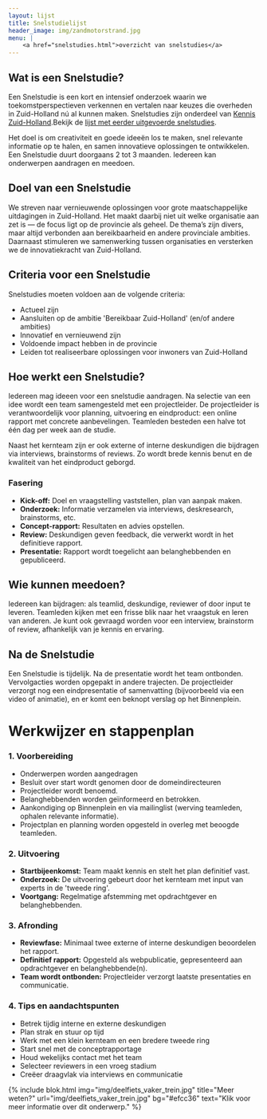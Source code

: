 ```yaml
---
layout: lijst
title: Snelstudielijst
header_image: img/zandmotorstrand.jpg
menu: |
    <a href="snelstudies.html">overzicht van snelstudies</a>
---
```

## Wat is een Snelstudie?

Een Snelstudie is een kort en intensief onderzoek waarin we toekomstperspectieven verkennen en vertalen naar keuzes die overheden in Zuid-Holland nú al kunnen maken. Snelstudies zijn onderdeel van [Kennis Zuid-Holland](https://kennis.zuid-holland.nl).Bekijk de [lijst met eerder uitgevoerde snelstudies](snelstudies).

<p>Het doel is om creativiteit en goede ideeën los te maken, snel relevante informatie op te halen, en samen innovatieve oplossingen te ontwikkelen. Een Snelstudie duurt doorgaans 2 tot 3 maanden. Iedereen kan onderwerpen aandragen en meedoen.</p>

## Doel van een Snelstudie
We streven naar vernieuwende oplossingen voor grote maatschappelijke uitdagingen in Zuid-Holland. Het maakt daarbij niet uit welke organisatie aan zet is — de focus ligt op de provincie als geheel. De thema’s zijn divers, maar altijd verbonden aan bereikbaarheid en andere provinciale ambities. Daarnaast stimuleren we samenwerking tussen organisaties en versterken we de innovatiekracht van Zuid-Holland.

## Criteria voor een Snelstudie
Snelstudies moeten voldoen aan de volgende criteria:
- Actueel zijn
- Aansluiten op de ambitie 'Bereikbaar Zuid-Holland' (en/of andere ambities)
- Innovatief en vernieuwend zijn
- Voldoende impact hebben in de provincie
- Leiden tot realiseerbare oplossingen voor inwoners van Zuid-Holland

## Hoe werkt een Snelstudie?

Iedereen mag ideeen voor een snelstudie aandragen. Na selectie van een idee wordt een team samengesteld met een projectleider. De projectleider is verantwoordelijk voor planning, uitvoering en eindproduct: een online rapport met concrete aanbevelingen. Teamleden besteden een halve tot één dag per week aan de studie.

Naast het kernteam zijn er ook externe of interne deskundigen die bijdragen via interviews, brainstorms of reviews. Zo wordt brede kennis benut en de kwaliteit van het eindproduct geborgd.

### Fasering
- **Kick-off:** Doel en vraagstelling vaststellen, plan van aanpak maken.
- **Onderzoek:** Informatie verzamelen via interviews, deskresearch, brainstorms, etc.
- **Concept-rapport:** Resultaten en advies opstellen.
- **Review:** Deskundigen geven feedback, die verwerkt wordt in het definitieve rapport.
- **Presentatie:** Rapport wordt toegelicht aan belanghebbenden en gepubliceerd.


## Wie kunnen meedoen?

Iedereen kan bijdragen: als teamlid, deskundige, reviewer of door input te leveren. Teamleden kijken met een frisse blik naar het vraagstuk en leren van anderen. Je kunt ook gevraagd worden voor een interview, brainstorm of review, afhankelijk van je kennis en ervaring.

## Na de Snelstudie

Een Snelstudie is tijdelijk. Na de presentatie wordt het team ontbonden. Vervolgacties worden opgepakt in andere trajecten. De projectleider verzorgt nog een eindpresentatie of samenvatting (bijvoorbeeld via een video of animatie), en er komt een beknopt verslag op het Binnenplein.

# Werkwijzer en stappenplan

### 1. Voorbereiding
- Onderwerpen worden aangedragen
- Besluit over start wordt genomen door de domeindirecteuren
- Projectleider wordt benoemd.
- Belanghebbenden worden geïnformeerd en betrokken.
- Aankondiging op Binnenplein en via mailinglist (werving teamleden, ophalen relevante informatie).
- Projectplan en planning worden opgesteld in overleg met beoogde teamleden.

### 2. Uitvoering
- **Startbijeenkomst:** Team maakt kennis en stelt het plan definitief vast.
- **Onderzoek:** De uitvoering gebeurt door het kernteam met input van experts in de 'tweede ring'.
- **Voortgang:** Regelmatige afstemming met opdrachtgever en belanghebbenden.

### 3. Afronding

- **Reviewfase:** Minimaal twee externe of interne deskundigen beoordelen het rapport.
- **Definitief rapport:** Opgesteld als webpublicatie, gepresenteerd aan opdrachtgever en belanghebbende(n).
- **Team wordt ontbonden:** Projectleider verzorgt laatste presentaties en communicatie.

### 4. Tips en aandachtspunten
- Betrek tijdig interne en externe deskundigen
- Plan strak en stuur op tijd
- Werk met een klein kernteam en een bredere tweede ring
- Start snel met de conceptrapportage
- Houd wekelijks contact met het team
- Selecteer reviewers in een vroeg stadium
- Creëer draagvlak via interviews en communicatie


{% include blok.html
   img="img/deelfiets_vaker_trein.jpg"
   title="Meer weten?"
   url="img/deelfiets_vaker_trein.jpg"
   bg="#efcc36"
   text="Klik voor meer informatie over dit onderwerp." %}